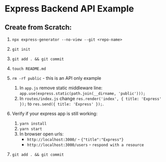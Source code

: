 # Express Backend API Example

## Create from Scratch:

1. `npx express-generator --no-view --git <repo-name>`
1. `git init`
1. `git add . && git commit`

1. `touch README.md`
1. `rm -rf public` - this is an API only example
   1. In `app.js` remove static middleware line: `app.use(express.static(path.join(__dirname, 'public')));`
   2. In `routes/index.js` change `res.render('index', { title: 'Express' });` to `res.send({ title: 'Express' });`.
1. Verify if your express app is still working:
   1. `yarn install`
   1. `yarn start`
   1. In browser open urls:
      - `http://localhost:3000/` - `{"title":"Express"}`
      - `http://localhost:3000/users` - `respond with a resource`
1. `git add . && git commit`
